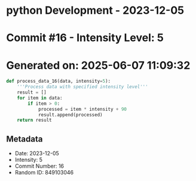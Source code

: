 ﻿# python Development - 2023-12-05
# Commit #16 - Intensity Level: 5
# Generated on: 2025-06-07 11:09:32
```python
def process_data_16(data, intensity=5):
    '''Process data with specified intensity level'''
    result = []
    for item in data:
        if item > 0:
            processed = item * intensity + 90
            result.append(processed)
    return result
```
## Metadata
- Date: 2023-12-05
- Intensity: 5
- Commit Number: 16
- Random ID: 849103046
